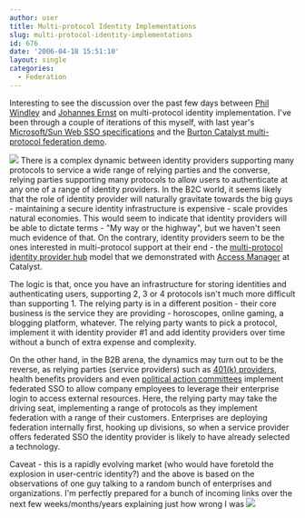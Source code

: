 ```yaml
---
author: user
title: Multi-protocol Identity Implementations
slug: multi-protocol-identity-implementations
id: 676
date: '2006-04-18 15:51:10'
layout: single
categories:
  - Federation
---
```


Interesting to see the discussion over the past few days between [Phil Windley](http://www.windley.com/archives/2006/04/navigating_user.shtml) and [Johannes Ernst](http://netmesh.info/jernst/Comments/phil-windley-multiprotocol.html) on multi-protocol identity implementation. I've been through a couple of iterations of this myself, with last year's [Microsoft/Sun Web SSO specifications](http://blogs.sun.com/roller/page/superpat?entry=sun_microsoft_press_conference) and the [Burton Catalyst multi-protocol federation demo](http://blogs.sun.com/roller/page/superpat?entry=first_multi_protocol_federated_identity).

[![](http://blog.superpat.com/wp-content/uploads/2009/09/MultiProtocolIdp.gif)](http://blog.superpat.com/wp-content/uploads/2009/09/MultiProtocolIdp.gif) There is a complex dynamic between identity providers supporting many protocols to service a wide range of relying parties and the converse, relying parties supporting many protocols to allow users to authenticate at any one of a range of identity providers. In the B2C world, it seems likely that the role of identity provider will naturally gravitate towards the big guys - maintaining a secure identity infrastructure is expensive - scale provides natural economies. This would seem to indicate that identity providers will be able to dictate terms - "My way or the highway", but we haven't seen much evidence of that. On the contrary, identity providers seem to be the ones interested in multi-protocol support at their end - the [multi-protocol identity provider hub](http://blog.superpat.com/wp-content/uploads/2009/09/MultiProtocolIdp.gif) model that we demonstrated with [Access Manager](http://www.sun.com/software/products/access_mgr/index.xml ) at Catalyst.

The logic is that, once you have an infrastructure for storing identities and authenticating users, supporting 2, 3 or 4 protocols isn't much more difficult than supporting 1\. The relying party is in a different position - their core business is the service they are providing - horoscopes, online gaming, a blogging platform, whatever. The relying party wants to pick a protocol, implement it with identity provider #1 and add identity providers over time without a bunch of extra expense and complexity.

On the other hand, in the B2B arena, the dynamics may turn out to be the reverse, as relying parties (service providers) such as [401(k) providers](http://blogs.sun.com/roller/page/superpat?entry=federated_single_sign_on_shifts), health benefits providers and even [political action committees](http://blogs.sun.com/roller/page/superpat?entry=sun_eats_its_own_liberty) implement federated SSO to allow company employees to leverage their enterprise login to access external resources. Here, the relying party may take the driving seat, implementing a range of protocols as they implement federation with a range of their customers. Enterprises are deploying federation internally first, hooking up divisions, so when a service provider offers federated SSO the identity provider is likely to have already selected a technology.

Caveat - this is a rapidly evolving market (who would have foretold the explosion in user-centric identity?) and the above is based on the observations of one guy talking to a random bunch of enterprises and organizations. I'm perfectly prepared for a bunch of incoming links over the next few weeks/months/years explaining just how wrong I was ![](http://blogs.sun.com/roller/images/smileys/smile.gif)